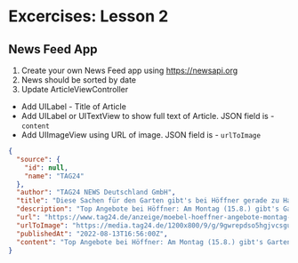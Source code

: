 # Excercises: Lesson 2

## News Feed App

1. Create your own News Feed app using https://newsapi.org
2. News should be sorted by date
3. Update ArticleViewController
  - Add UILabel - Title of Article
  - Add UILabel or UITextView to show full text of Article. JSON field is - `content`
  - Add UIImageView using URL of image. JSON field is - `urlToImage`

```json
{
  "source": {
    "id": null,
    "name": "TAG24"
  },
  "author": "TAG24 NEWS Deutschland GmbH",
  "title": "Diese Sachen für den Garten gibt's bei Höffner gerade zu Hammerpreisen - TAG24",
  "description": "Top Angebote bei Höffner: Am Montag (15.8.) gibt's Gartenmöbel zu Hammerpreisen. Darunter Tische, Stühle, Balkonsets, Hocker, Hängesessel, Bänke, Pavillons.",
  "url": "https://www.tag24.de/anzeige/moebel-hoeffner-angebote-montag-15-08-2022-gartenmoebel-tische-liegen-sessel-hocker-2579019",
  "urlToImage": "https://media.tag24.de/1200x800/9/g/9gwrepdso5hgjvcsgum3z02h96nr1xei.jpg",
  "publishedAt": "2022-08-13T16:56:00Z",
  "content": "Top Angebote bei Höffner: Am Montag (15.8.) gibt's Gartenmöbel zu Hammerpreisen. Darunter Tische, Stühle, Balkonsets, Hocker, Hängesessel, Bänke, Pavillons.Deutschland Großer Abverkauf bei Höffner! A… [+6462 chars]"
}
```